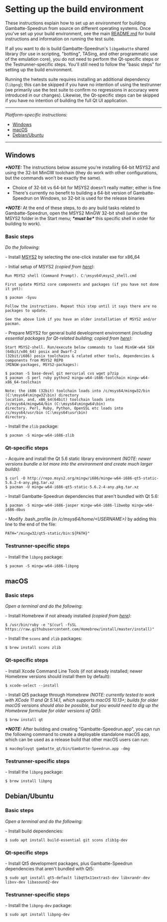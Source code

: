 # Setting up the build environment

These instructions explain how to set up an environment for building Gambatte-Speedrun from source on different operating systems. Once you've set up your build environment, see the main [README.md](README.md) for build instructions and information on running the test suite.

If all you want to do is build Gambatte-Speedrun's `libgambatte` shared library (for use in scripting, "botting", TASing, and other programmatic use of the emulation core), you do not need to perform the Qt-specific steps or the Testrunner-specific steps. You'll still need to follow the "basic steps" for setting up the build environment.

Running the hwtests suite requires installing an additional dependency (`libpng`); this can be skipped if you have no intention of using the testrunner (we primarily use the test suite to confirm no regressions in accuracy were introduced in our changes). Likewise, the Qt-specific steps can be skipped if you have no intention of building the full Qt UI application.

---
*Platform-specific instructions:*
* [Windows](#windows)
* [macOS](#macos)
* [Debian/Ubuntu](#debianubuntu)

---
## Windows

***\*NOTE:*** The instructions below assume you're installing 64-bit MSYS2 and using the 32-bit MinGW toolchain (they do work with other configurations, but the commands won't be exactly the same).
* Choice of 32-bit vs 64-bit for MSYS2 doesn't really matter; either is fine
* There's currently no benefit to building a 64-bit version of Gambatte-Speedrun on Windows, so 32-bit is used for the release binaries

***\*NOTE:*** At the end of these steps, to do any build tasks related to Gambatte-Speedrun, open the MSYS2 MinGW 32-bit shell (under the MSYS2 folder in the Start menu; ***\*must be\**** this specific shell in order for building to work).

### Basic steps

*Do the following:*

\- Install [MSYS2](https://www.msys2.org/) by selecting the one-click installer exe for x86_64

\- Initial setup of MSYS2 *(copied from [here](https://github.com/msys2/msys2/wiki/MSYS2-installation#iii-updating-packages))*:
```
Run MSYS2 shell (Command Prompt). C:\msys64\msys2_shell.cmd

First update MSYS2 core components and packages (if you have not done it yet):

$ pacman -Syuu

Follow the instructions. Repeat this step until it says there are no packages to update.

See the above link if you have an older installation of MSYS2 and/or pacman.
```
\- Prepare MSYS2 for general build development environment *(including essential packages for Qt-related building; copied from [here](https://wiki.qt.io/MSYS2#Prepare_MSYS2_for_Qt_related_build_development_environment))*:
```
Start MSYS2-shell. Run/execute below commands to load MinGW-w64 SEH (64bit/x86_64) posix and Dwarf-2
(32bit/i686) posix toolchains & related other tools, dependencies & components from MSYS2 REPO
(MINGW-packages, MSYS2-packages):

$ pacman -S base-devel git mercurial cvs wget p7zip
$ pacman -S perl ruby python2 mingw-w64-i686-toolchain mingw-w64-x86_64-toolchain

Note: the i686 (32bit) toolchain loads into /c/msys64/mingw32/bin (C:\msys64\mingw32\bin) directory
location, and, x86_64(64bit) toolchain loads into /c/msys64/mingw64/bin (C:\msys64\mingw64\bin)
directory. Perl, Ruby, Python, OpenSSL etc loads into /c/msys64/usr/bin (C:\msys64\usr\bin)
directory.
```
\- Install the `zlib` package:
```
$ pacman -S mingw-w64-i686-zlib
```

### Qt-specific steps

\- Acquire and install the Qt 5.6 static library environment *(NOTE: newer versions bundle a lot more into the environment and create much larger builds)*:
```
$ curl -O http://repo.msys2.org/mingw/i686/mingw-w64-i686-qt5-static-5.6.2-4-any.pkg.tar.xz
$ pacman -U mingw-w64-i686-qt5-static-5.6.2-4-any.pkg.tar.xz
```
\- Install Gambatte-Speedrun dependencies that aren't bundled with Qt 5.6:
```
$ pacman -S mingw-w64-i686-jasper mingw-w64-i686-libwebp mingw-w64-i686-dbus
```
\- Modify .bash_profile *(in /c/msys64/home/\<USERNAME\>)* by adding this line to the end of the file:
```
PATH="/mingw32/qt5-static/bin:${PATH}"
```

### Testrunner-specific steps

\- Install the `libpng` package:
```
$ pacman -S mingw-w64-i686-libpng
```

## macOS

### Basic steps

*Open a terminal and do the following:*

\- Install Homebrew if not already installed *(copied from [here](https://brew.sh/))*:
```
$ /usr/bin/ruby -e "$(curl -fsSL https://raw.githubusercontent.com/Homebrew/install/master/install)"
```
\- Install the `scons` and `zlib` packages:
```
$ brew install scons zlib
```

### Qt-specific steps

\- Install Xcode Command Line Tools (if not already installed; newer Homebrew versions should install them by default):
```
$ xcode-select --install
```
\- Install Qt5 package through Homebrew *(NOTE: currently tested to work with XCode 11 and Qt 5.14.1, which supports macOS 10.13+; builds for older macOS versions should also be possible, but you would need to dig up the Homebrew formulae for older versions of Qt5)*:
```
$ brew install qt
```
***\*NOTE:*** After building and creating "Gambatte-Speedrun.app", you can run the following command to create a deployable standalone macOS app, which can be used as a release build that other macOS users can run:
```
$ macdeployqt gambatte_qt/bin/Gambatte-Speedrun.app -dmg
```

### Testrunner-specific steps

\- Install the `libpng` package:
```
$ brew install libpng
```

## Debian/Ubuntu

### Basic steps

*Open a terminal and do the following:*

\- Install build dependencies:
```
$ sudo apt install build-essential git scons zlib1g-dev 
```

### Qt-specific steps

\- Install Qt5 development packages, plus Gambatte-Speedrun dependencies that aren't bundled with Qt5:
```
$ sudo apt install qt5-default libqt5x11extras5-dev libxrandr-dev libxv-dev libasound2-dev
```

### Testrunner-specific steps

\- Install the `libpng-dev` package:
```
$ sudo apt install libpng-dev
```
